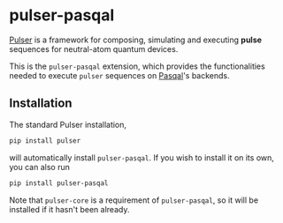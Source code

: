 # pulser-pasqal

[Pulser](https://pypi.org/project/pulser/) is a framework for composing, simulating and executing **pulse** sequences for neutral-atom quantum devices.

This is the `pulser-pasqal` extension, which provides the functionalities needed to execute `pulser` sequences on [Pasqal](https://portal.pasqal.cloud/)'s backends.

## Installation

The standard Pulser installation,

```bash
pip install pulser
```

will automatically install `pulser-pasqal`. If you wish to install it on its own, you can also run

```bash
pip install pulser-pasqal
```

Note that `pulser-core` is a requirement of `pulser-pasqal`, so it will be installed if it hasn't been already.
